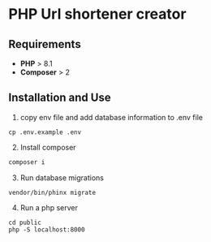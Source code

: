# PHP Url shortener creator

## Requirements
- **PHP** > 8.1
- **Composer** > 2

## Installation and Use
1. copy env file and add database information to .env file 
```
cp .env.example .env
```
2. Install composer
```bash
composer i
```

3. Run database migrations
```
vendor/bin/phinx migrate
```

4. Run a php server
```
cd public
php -S localhost:8000 
```

